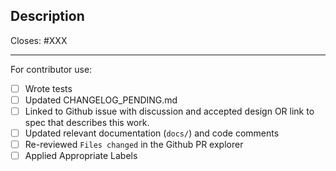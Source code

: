 <!-- < < < < < < < < < < < < < < < < < < < < < < < < < < < < < < < < < ☺
v                               ✰  Thanks for creating a PR! ✰    
v    Before smashing the submit button please review the checkboxes.
v    If a checkbox is n/a - please still include it but + a little note why
☺ > > > > > > > > > > > > > > > > > > > > > > > > > > > > > > > > >  -->

## Description


<!-- Add a description of the changes that this PR introduces and the files that
are the most critical to review.
-->

Closes: #XXX
______

For contributor use:

- [ ] Wrote tests
- [ ] Updated CHANGELOG_PENDING.md
- [ ] Linked to Github issue with discussion and accepted design OR link to spec that describes this work.
- [ ] Updated relevant documentation (`docs/`) and code comments
- [ ] Re-reviewed `Files changed` in the Github PR explorer
- [ ] Applied Appropriate Labels
